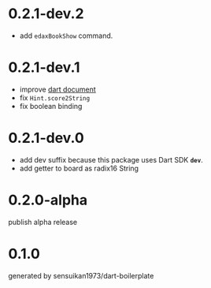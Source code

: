 # 0.2.1-dev.2
- add `edaxBookShow` command.

# 0.2.1-dev.1
- improve [dart document](https://sensuikan1973.github.io/libedax4dart/)
- fix `Hint.score2String`
- fix boolean binding

# 0.2.1-dev.0
- add dev suffix because this package uses Dart SDK **`dev`**.
- add getter to board as radix16 String

# 0.2.0-alpha
publish alpha release

# 0.1.0
generated by sensuikan1973/dart-boilerplate
